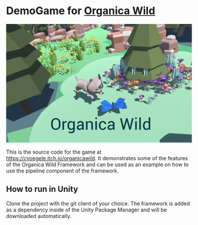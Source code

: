# DemoGame for [Organica Wild](https://github.com/OrganicaWild/OrganicaWild)

![cover image](Images~/cover_image.png)

This is the source code for the game at https://cvoegele.itch.io/organicawild.
It demonstrates some of the features of the Organica Wild Framework and can be used as an example on how to use the pipeline component of the framework.

## How to run in Unity

Clone the project with the git client of your choice.
The framework is added as a dependency inside of the Unity Package Manager and will be downloaded automatically.
